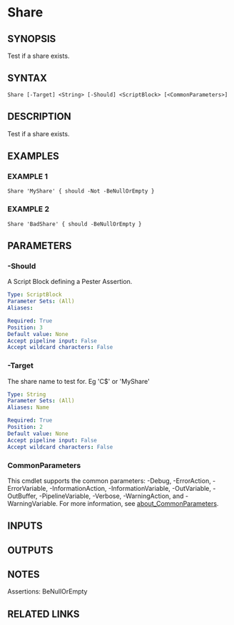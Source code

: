 ﻿---
external help file: infraspective-help.xml
Module Name: infraspective
online version: https://github.com/aldrichtr/infraspective/blob/main/docs/help/Share.md
schema: 2.0.0
---

# Share

## SYNOPSIS
Test if a share exists.

## SYNTAX

```
Share [-Target] <String> [-Should] <ScriptBlock> [<CommonParameters>]
```

## DESCRIPTION
Test if a share exists.

## EXAMPLES

### EXAMPLE 1
```
Share 'MyShare' { should -Not -BeNullOrEmpty }
```

### EXAMPLE 2
```
Share 'BadShare' { should -BeNullOrEmpty }
```

## PARAMETERS

### -Should
A Script Block defining a Pester Assertion.

```yaml
Type: ScriptBlock
Parameter Sets: (All)
Aliases:

Required: True
Position: 3
Default value: None
Accept pipeline input: False
Accept wildcard characters: False
```

### -Target
The share name to test for.
Eg 'C$' or 'MyShare'

```yaml
Type: String
Parameter Sets: (All)
Aliases: Name

Required: True
Position: 2
Default value: None
Accept pipeline input: False
Accept wildcard characters: False
```

### CommonParameters
This cmdlet supports the common parameters: -Debug, -ErrorAction, -ErrorVariable, -InformationAction, -InformationVariable, -OutVariable, -OutBuffer, -PipelineVariable, -Verbose, -WarningAction, and -WarningVariable. For more information, see [about_CommonParameters](http://go.microsoft.com/fwlink/?LinkID=113216).

## INPUTS

## OUTPUTS

## NOTES
Assertions: BeNullOrEmpty

## RELATED LINKS
